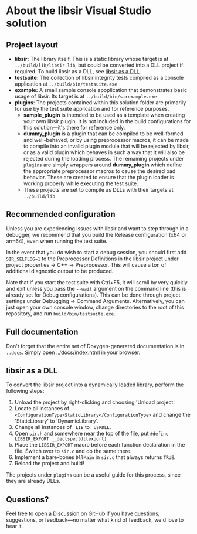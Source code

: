 # About the libsir Visual Studio solution

## Project layout

- **libsir:** The library itself. This is a static library whose target is at `../build/lib/libsir.lib`, but could be converted into a DLL project if required. To build libsir as a DLL, see [libsir as a DLL](#libsir-as-a-dll).
- **testsuite:** The collection of libsir integrity tests compiled as a console application at `../build/bin/testsuite.exe`
- **example:** A small sample console apoplication that demonstrates basic usage of libsir. Its target is at `../build/bin/sirexample.exe`
- **plugins**: The projects contained within this solution folder are primarily for use by the test suite application and for reference purposes.
  - **sample_plugin** is intended to be used as a template when creating your own libsir plugin. It is not included in the build configurations for this solution&mdash;it's there for reference only.
  - **dummy_plugin** is a plugin that can be compiled to be well-formed and well-behaved, or by using preprocessor macros, it can be made to compile into an invalid plugin module that will be rejected by libsir, or as a valid plugin which behaves in such a way that it will also be rejected during the loading process. The remaining projects under `plugins` are simply wrappers around **dummy_plugin** which define the appropriate preprocessor macros to cause the desired bad behavior. These are created to ensure that the plugin loader is working properly while executing the test suite.
  - These projects are set to compile as DLLs with their targets at `../build/lib`

## Recommended configuration

Unless you are experiencing issues with libsir and want to step through in a debugger, we recommend that you build the Release configuration (x64 or arm64), even when running the test suite.

In the event that you *do* wish to start a debug session, you should first add `SIR_SELFLOG=1` to the Preprocessor Definitions in the libsir project under project properties -> C++ -> Preprocessor. This will cause a ton of additional diagnostic output to be produced. 

Note that if you start the test suite with Ctrl+F5, it will scroll by very quickly and exit unless you pass the `--wait` argument on the command line (this is already set for Debug configurations). This can be done through project settings under Debugging -> Command Arguments. Alternatively, you can just open your own console window, change directories to the root of this repository, and run `build/bin/testsuite.exe`.

## Full documentation

Don't forget that the entire set of Doxygen-generated documentation is in `..docs`. Simply open [../docs/index.html](../docs/index.html) in your browser.

## libsir as a DLL

To convert the libsir project into a dynamically loaded library, perform the following steps:

  1. Unload the project by right-clicking and choosing 'Unload project'.
  2. Locate all instances of `<ConfigurationType>StaticLibrary</ConfigurationType>` and change the 'StaticLibrary' to 'DynamicLibrary'.
  3. Change all instances of `_LIB` to `_USRDLL`.
  4. Open `sir.h` and somewhere near the top of the file, put `#define LIBSIR_EXPORT __declspec(dllexport)`
  5. Place the `LIBSIR_EXPORT` macro before each function declaration in the file. Switch over to `sir.c` and do the same there.
  6. Implement a bare-bones `DllMain` in `sir.c` that always returns `TRUE`.
  7. Reload the project and build!

The projects under `plugins` can be a useful guide for this process, since they are already DLLs.

## Questions?

Feel free to [open a Discussion]() on GitHub if you have questions, suggestions, or feedback&mdash;no matter what kind of feedback, we'd love to hear it.
